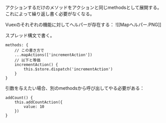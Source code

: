 アクションするだけのメソッドをアクションと同じmethodsとして展開する。
これによって繰り返し書く必要がなくなる。

Vuexのそれぞれの機能に対してヘルパーが存在する：
![[Mapヘルパー.PNG]]

スプレッド構文で書く。
```
methods: {
	// この書き方で
	...mapActions(['incrementAction'])
	// 以下と等価
	incrementAction() {
		this.$store.dispatch('incrementAction')
	}
}
```
引数を与えたい場合、別のmethodsから呼び出してやる必要がある：
```
addCount() {
	this.addCountAction({
		value: 10
	})
}
```
